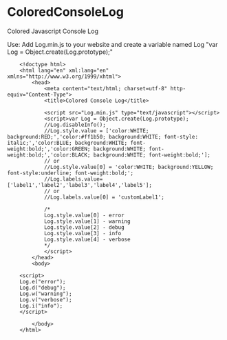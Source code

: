ColoredConsoleLog
=================

Colored Javascript Console Log

Use: Add Log.min.js to your website and create a variable named Log "var Log = Object.create(Log.prototype);"

		<!doctype html>
		<html lang="en" xml:lang="en" xmlns="http://www.w3.org/1999/xhtml">
			<head>
				<meta content="text/html; charset=utf-8" http-equiv="Content-Type">
				<title>Colored Console Log</title>

				<script src="Log.min.js" type="text/javascript"></script>
				<script>var Log = Object.create(Log.prototype);
				//Log.disableInfo();
				//Log.style.value = ['color:WHITE; background:RED;','color:#ff1b50; background:WHITE; font-style: italic;','color:BLUE; background:WHITE; font-weight:bold;','color:GREEN; background:WHITE; font-weight:bold;','color:BLACK; background:WHITE; font-weight:bold;'];
				// or
				//Log.style.value[0] = 'color:WHITE; background:YELLOW; font-style:underline; font-weight:bold;';
				//Log.labels.value= ['label1','label2','label3','label4','label5'];
				// or
				//Log.labels.value[0] = 'customLabel1';
				
				/*
				Log.style.value[0] - error
				Log.style.value[1] - warning
				Log.style.value[2] - debug
				Log.style.value[3] - info
				Log.style.value[4] - verbose
				*/
				</script>
			</head>
			<body>
			
		<script>
		Log.e("error");
		Log.d("debug");
		Log.w("warning");
		Log.v("verbose");
		Log.i("info");
		</script>
		
			</body>
		</html>
